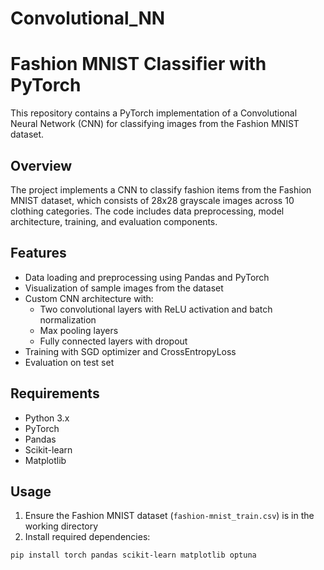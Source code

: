 # Convolutional_NN
# Fashion MNIST Classifier with PyTorch

This repository contains a PyTorch implementation of a Convolutional Neural Network (CNN) for classifying images from the Fashion MNIST dataset.

## Overview

The project implements a CNN to classify fashion items from the Fashion MNIST dataset, which consists of 28x28 grayscale images across 10 clothing categories. The code includes data preprocessing, model architecture, training, and evaluation components.

## Features

- Data loading and preprocessing using Pandas and PyTorch
- Visualization of sample images from the dataset
- Custom CNN architecture with:
  - Two convolutional layers with ReLU activation and batch normalization
  - Max pooling layers
  - Fully connected layers with dropout
- Training with SGD optimizer and CrossEntropyLoss
- Evaluation on test set

## Requirements

- Python 3.x
- PyTorch
- Pandas
- Scikit-learn
- Matplotlib

## Usage

1. Ensure the Fashion MNIST dataset (`fashion-mnist_train.csv`) is in the working directory
2. Install required dependencies:
```bash
pip install torch pandas scikit-learn matplotlib optuna
